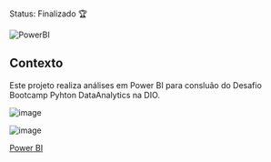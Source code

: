 Status: Finalizado 🏆

![PowerBI](https://img.shields.io/badge/Power%20BI--yellow?style=for-the-badge&logo=Power%20BI&logoColor=BLUE)

## Contexto

Este projeto realiza análises em Power BI para consluão do Desafio Bootcamp Pyhton DataAnalytics na DIO. 



![image](https://github.com/Talinha/Desafio_DIO_PowerBI/assets/121242992/cca2db10-6cd8-4b72-9611-7541aa0d46a1)

![image](https://github.com/Talinha/Desafio_DIO_PowerBI/assets/121242992/95965673-ed98-48b2-9bdd-2c6c609f0947)

[Power BI](https://app.powerbi.com/groups/me/reports/1730a7bd-7eff-4eec-8671-3d5fc443ade3/db7c74835b04850cad14?experience=power-bi&bookmarkGuid=a76f713767676c0b2268)
